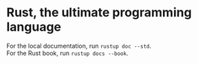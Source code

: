 # Rust, the ultimate programming language

For the local documentation, run `rustup doc --std`.\
For the Rust book, run `rustup docs --book`.
